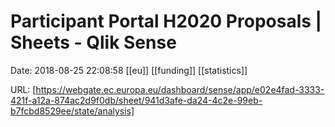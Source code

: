 # Participant Portal H2020 Proposals | Sheets - Qlik Sense

Date: 2018-08-25 22:08:58
[[eu]] [[funding]] [[statistics]]

URL: [https://webgate.ec.europa.eu/dashboard/sense/app/e02e4fad-3333-421f-a12a-874ac2d9f0db/sheet/941d3afe-da24-4c2e-99eb-b7fcbd8529ee/state/analysis]
